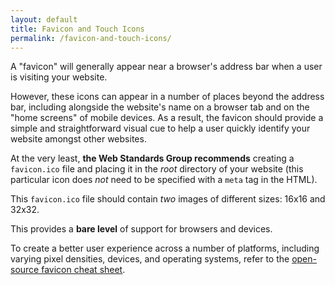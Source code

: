 ```yaml
---
layout: default
title: Favicon and Touch Icons
permalink: /favicon-and-touch-icons/
---
```


A "favicon" will generally appear near a browser's address bar when a user
is visiting your website.

However, these icons can appear in a number of places beyond the address
bar, including alongside the website's name on a browser tab and
on the "home screens" of mobile devices. As a result, the favicon should
provide a simple and straightforward visual cue to help a user quickly
identify your website amongst other websites.

At the very least, **the Web Standards Group recommends** creating a
`favicon.ico` file and placing it in the *root* directory of your website
(this particular icon does *not* need to be specified with a `meta` tag
in the HTML).

This `favicon.ico` file should contain *two* images of different sizes:
16x16 and 32x32.

This provides a **bare level** of support for browsers and devices.

To create a better user experience across a number of platforms, including
varying pixel densities, devices, and operating systems, refer to the
[open-source favicon cheat sheet](https://github.com/audreyr/favicon-cheat-sheet).
